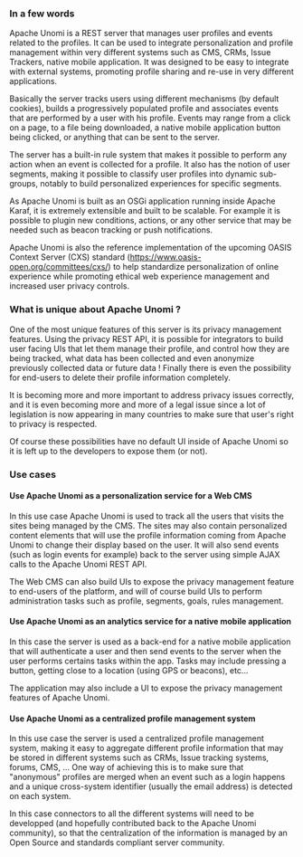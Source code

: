 <!--
  ~ Licensed to the Apache Software Foundation (ASF) under one or more
  ~ contributor license agreements.  See the NOTICE file distributed with
  ~ this work for additional information regarding copyright ownership.
  ~ The ASF licenses this file to You under the Apache License, Version 2.0
  ~ (the "License"); you may not use this file except in compliance with
  ~ the License.  You may obtain a copy of the License at
  ~
  ~      http://www.apache.org/licenses/LICENSE-2.0
  ~
  ~ Unless required by applicable law or agreed to in writing, software
  ~ distributed under the License is distributed on an "AS IS" BASIS,
  ~ WITHOUT WARRANTIES OR CONDITIONS OF ANY KIND, either express or implied.
  ~ See the License for the specific language governing permissions and
  ~ limitations under the License.
  -->

### In a few words

Apache Unomi is a REST server that manages user profiles and events related to the profiles. It can be used to
integrate personalization and profile management within very different systems such as CMS, CRMs, Issue Trackers,
native mobile application. It was designed to be easy to integrate with external systems, promoting profile sharing
and re-use in very different applications.
 
Basically the server tracks users using different mechanisms (by default cookies), builds a progressively populated
profile and associates events that are performed by a user with his profile. Events may range from a click on a page,
to a file being downloaded, a native mobile application button being clicked, or anything that can be sent to the
server.

The server has a built-in rule system that makes it possible to perform any action when an event is collected for
a profile. It also has the notion of user segments, making it possible to classify user profiles into dynamic
 sub-groups, notably to build personalized experiences for specific segments.
 
As Apache Unomi is built as an OSGi application running inside Apache Karaf, it is extremely extensible and built to
be scalable. For example it is possible to plugin new conditions, actions, or any other service that may be needed 
such as beacon tracking or push notifications.

Apache Unomi is also the reference implementation of the upcoming OASIS Context Server (CXS) standard 
(https://www.oasis-open.org/committees/cxs/) to help standardize personalization of online experience
while promoting ethical web experience management and increased user privacy controls.

### What is unique about Apache Unomi ?

One of the most unique features of this server is its privacy management features. Using the privacy REST API, it is
possible for integrators to build user facing UIs that let them manage their profile, and control how they are being
tracked, what data has been collected and even anonymize previously collected data or future data ! Finally there is 
even the possibility for end-users to delete their profile information completely. 

It is becoming more and more important to address privacy issues correctly, and it is even becoming more and more of 
a legal issue since a lot of legislation is now appearing in many countries to make sure that user's right to privacy is 
respected.

Of course these possibilities have no default UI inside of Apache Unomi so it is left up to the developers to expose
them (or not).

### Use cases

#### Use Apache Unomi as a personalization service for a Web CMS

In this use case Apache Unomi is used to track all the users that visits the sites being managed by the CMS. The 
sites may also contain personalized content elements that will use the profile information coming from Apache Unomi
to change their display based on the user. It will also send events (such as login events for example) back to the
server using simple AJAX calls to the Apache Unomi REST API. 

The Web CMS can also build UIs to expose the privacy management feature to end-users of the platform, and will of 
course build UIs to perform administration tasks such as profile, segments, goals, rules management. 

#### Use Apache Unomi as an analytics service for a native mobile application

In this case the server is used as a back-end for a native mobile application that will authenticate a user and then
send events to the server when the user performs certains tasks within the app. Tasks may include pressing a button,
getting close to a location (using GPS or beacons), etc...

The application may also include a UI to expose the privacy management features of Apache Unomi.

#### Use Apache Unomi as a centralized profile management system

In this use case the server is used a centralized profile management system, making it easy to aggregate different
profile information that may be stored in different systems such as CRMs, Issue tracking systems, forums, CMS, ...
One way of achieving this is to make sure that "anonymous" profiles are merged when an event such as a login happens
and a unique cross-system identifier (usually the email address) is detected on each system.

In this case connectors to all the different systems will need to be developped (and hopefully contributed back to
the Apache Unomi community), so that the centralization of the information is managed by an Open Source and standards
compliant server community.
